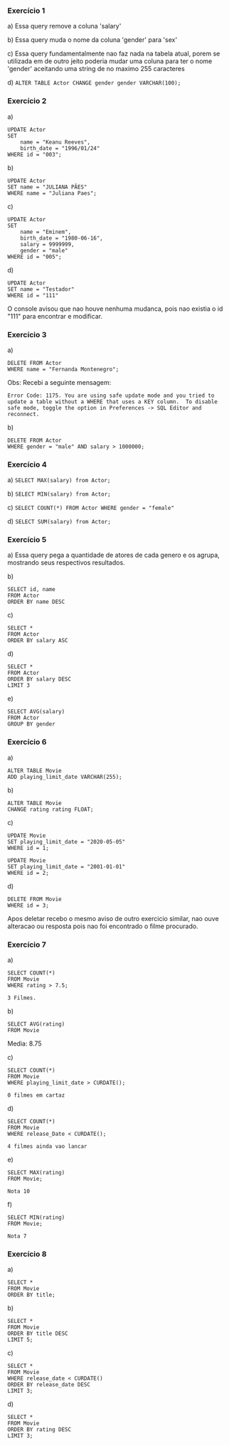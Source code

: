 ### Exercício 1
a) Essa query remove a coluna 'salary'

b) Essa query muda o nome da coluna 'gender' para 'sex'

c) Essa query fundamentalmente nao faz nada na tabela atual, porem se utilizada em de outro jeito poderia mudar uma coluna para ter o nome 'gender' aceitando uma string de no maximo 255 caracteres

d) ```ALTER TABLE Actor CHANGE gender gender VARCHAR(100);```

### Exercício 2

a) 
```
UPDATE Actor
SET 
	name = "Keanu Reeves",
    birth_date = "1996/01/24"
WHERE id = "003";
```

b)
```
UPDATE Actor
SET name = "JULIANA PÃES"
WHERE name = "Juliana Paes";
```

c)
```
UPDATE Actor
SET 
	name = "Eminem",
	birth_date = "1980-06-16",
    salary = 9999999,
    gender = "male"
WHERE id = "005";
```

d)
```
UPDATE Actor
SET name = "Testador"
WHERE id = "111"
```

O console avisou que nao houve nenhuma mudanca, pois nao existia o id "111" para encontrar e modificar.

### Exercício 3

a)
```
DELETE FROM Actor 
WHERE name = "Fernanda Montenegro";
```

Obs: Recebi a seguinte mensagem: 
```
Error Code: 1175. You are using safe update mode and you tried to update a table without a WHERE that uses a KEY column.  To disable safe mode, toggle the option in Preferences -> SQL Editor and reconnect.
```

b)
```
DELETE FROM Actor 
WHERE gender = "male" AND salary > 1000000;
```

### Exercício 4

a) ```SELECT MAX(salary) from Actor;```

b) ```SELECT MIN(salary) from Actor;```

c) ```SELECT COUNT(*) FROM Actor WHERE gender = "female"```

d) ```SELECT SUM(salary) from Actor;```

### Exercício 5

a) Essa query pega a quantidade de atores de cada genero e os agrupa, mostrando seus respectivos resultados.

b) 
```
SELECT id, name
FROM Actor
ORDER BY name DESC
```

c)
```
SELECT *
FROM Actor
ORDER BY salary ASC
```

d)
```
SELECT *
FROM Actor
ORDER BY salary DESC
LIMIT 3
```

e)
```
SELECT AVG(salary)
FROM Actor
GROUP BY gender
```

### Exercício 6

a)
```
ALTER TABLE Movie
ADD playing_limit_date VARCHAR(255);
```

b)
```
ALTER TABLE Movie
CHANGE rating rating FLOAT;
```

c)
```
UPDATE Movie
SET playing_limit_date = "2020-05-05"
WHERE id = 1;
```

```
UPDATE Movie
SET playing_limit_date = "2001-01-01"
WHERE id = 2;
```

d)
```
DELETE FROM Movie
WHERE id = 3;
```

Apos deletar recebo o mesmo aviso de outro exercicio similar, nao ouve alteracao ou resposta pois nao foi encontrado o filme procurado.

### Exercício 7

a)
```
SELECT COUNT(*)
FROM Movie
WHERE rating > 7.5;
```

```3 Filmes.```

b)
```
SELECT AVG(rating)
FROM Movie
```

Media: 8.75

c)
```
SELECT COUNT(*)
FROM Movie
WHERE playing_limit_date > CURDATE();
```

```0 filmes em cartaz```

d)
```
SELECT COUNT(*)
FROM Movie
WHERE release_Date < CURDATE();
```

```4 filmes ainda vao lancar```

e)
```
SELECT MAX(rating) 
FROM Movie;
```

```Nota 10```

f)
```
SELECT MIN(rating) 
FROM Movie;
```

```Nota 7```

### Exercício 8

a)
```
SELECT *
FROM Movie
ORDER BY title;
```

b)
```
SELECT *
FROM Movie
ORDER BY title DESC
LIMIT 5;
```

c)
```
SELECT *
FROM Movie
WHERE release_date < CURDATE() 
ORDER BY release_date DESC
LIMIT 3;
```

d)
```
SELECT *
FROM Movie
ORDER BY rating DESC
LIMIT 3;
```

